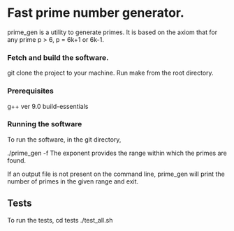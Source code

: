 # Fast prime number generator.

prime_gen is a utility to generate primes. It is based on the axiom that for any prime p > 6, p = 6k+1 or 6k-1.
### Fetch and build the software.
git clone the project to your machine. Run make from the root directory.
### Prerequisites
g++ ver 9.0
build-essentials
### Running the software
To run the software, in the git directory,

./prime_gen <exponent> -f <output file>
The exponent provides the range within which the primes are found.
  
If an output file is not present on the command line, prime_gen will print the number of primes in the given range and exit.

## Tests
To run the tests, 
cd tests
./test_all.sh
